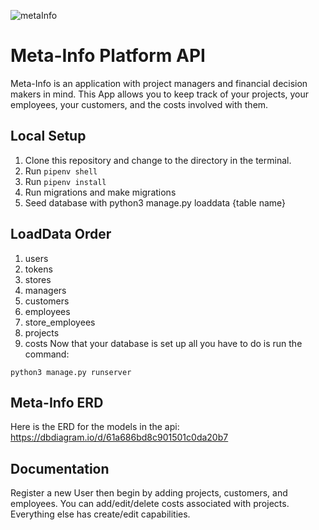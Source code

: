 ![metaInfo](https://user-images.githubusercontent.com/86749126/146261527-4f0eb8d8-73e2-46ac-b07c-e02b9cde7117.png)

# Meta-Info Platform API

Meta-Info is an application with project managers and financial decision makers in mind. This App allows you to keep track of your projects, your employees, your customers, and the costs involved with them. 
## Local Setup

1. Clone this repository and change to the directory in the terminal.
2. Run `pipenv shell`
3. Run `pipenv install`
4. Run migrations and make migrations
5. Seed database with python3 manage.py loaddata {table name}

## LoadData Order
1. users
2. tokens
3. stores
4. managers
5. customers
6. employees
7. store_employees
8. projects
9. costs
Now that your database is set up all you have to do is run the command:

```
python3 manage.py runserver
```

## Meta-Info ERD

Here is the ERD for the models in the api: https://dbdiagram.io/d/61a686bd8c901501c0da20b7

## Documentation

Register a new User then begin by adding projects, customers, and employees.
You can add/edit/delete costs associated with projects.
Everything else has create/edit capabilities.
